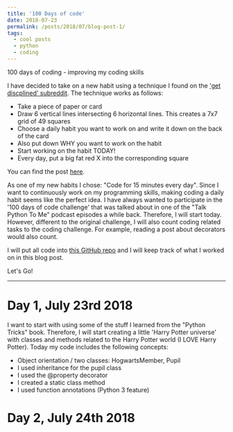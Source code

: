 ```yaml
---
title: '100 Days of code'
date: 2018-07-23
permalink: /posts/2018/07/blog-post-1/
tags:
  - cool posts
  - python
  - coding
---
```


100 days of coding - improving my coding skills

I have decided to take on a new habit using a technique I found on the ['get discplined' subreddit](https://www.reddit.com/r/getdisciplined/). The technique works as follows:
- Take a piece of paper or card
- Draw 6 vertical lines intersecting 6 horizontal lines. This creates a 7x7 grid of 49 squares
- Choose a daily habit you want to work on and write it down on the back of the card
- Also put down WHY you want to work on the habit
- Start working on the habit TODAY!
- Every day, put a big fat red X into the corresponding square

You can find the post [here](https://www.reddit.com/r/getdisciplined/comments/1x99m6/im_a_piece_of_shit_no_more_games_no_more_lies_no/cf9dz72/).

As one of my new habits I chose: "Code for 15 minutes every day". Since I want to continuously work on my programming skills, making coding a daily habit seems like the perfect idea. I have always wanted to participate in the '100 days of code challenge' that was talked about in one of the "Talk Python To Me" podcast episodes a while back. Therefore, I will start today. However, different to the original challenge, I will also count coding related tasks to the coding challenge. For example, reading a post about decorators would also count.

I will put all code into [this GitHub repo](https://github.com/zotroneneis/100_days_of_code) and I will keep track of what I worked on in this blog post.

Let's Go!

---
# Day 1, July 23rd 2018
I want to start with using some of the stuff I learned from the "Python Tricks" book. Therefore, I will start creating a little 'Harry Potter universe' with classes and methods related to the Harry Potter world (I LOVE Harry Potter). Today my code includes the following concepts:   
- Object orientation / two classes: HogwartsMember, Pupil
- I used inheritance for the pupil class
- I used the @property decorator
- I created a static class method
- I used function annotations (Python 3 feature)

# Day 2, July 24th 2018


   



